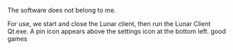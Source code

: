 The software does not belong to me.

For use, we start and close the Lunar client, then run the Lunar Client Qt.exe. A pin icon appears above the settings icon at the bottom left. good games